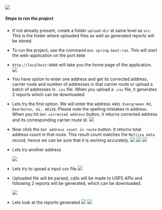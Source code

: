  ![](src/main/resources/screen-shots/sequence.png)
##### Steps to run the project
- If not already present, create a folder `upload-dir` at same level as `src`. This is the folder where uploaded
 files as well as generated reports will be stored.
- To run the project, use the command `mvn spring-boot:run`. This will start the web-application on the port `8080`
- `http://localhost:8080` will take you the home page of the application.
 ![](src/main/resources/screen-shots/1.png)
- You have option to enter one address and get its corrected address, carrier route and number of addresses in that
 carrier route or upload a batch of addresses in `.csv` file. When you upload a `.csv` file, it generates 2 reports
  which can be downloaded. 
- Lets try the first option. We will enter the address `4901 Evergreeen Rd, Dearbornn, mi, 48128`. Please note the
 spelling mistakes in address. When you hit `Get corrected address` button, it returns corrected address and its
  corresponding carrier route id.
 ![](src/main/resources/screen-shots/2.png) 
- Now click the `Get address count in route` button. It returns total address count in that route. This result count
 matches the `Mellisa data` record, hence we can be sure that it is working accurately.
 ![](src/main/resources/screen-shots/3.png) 
 ![](src/main/resources/screen-shots/4.png) 
 ![](src/main/resources/screen-shots/5.png)

- Lets try another address

    ![](src/main/resources/screen-shots/6.png)

- Lets try to upoad a input csv file
    ![](src/main/resources/screen-shots/7.png)
- Uploaded file will be parsed, calls will be made to USPS APIs and following 2 reports will be generated, which can
 be downloaded.
 
    ![](src/main/resources/screen-shots/8.png)
    
- Lets look at the reports generated
 ![](src/main/resources/screen-shots/9.png)
 ![](src/main/resources/screen-shots/10.png)


 